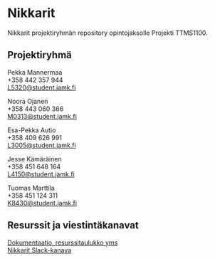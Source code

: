 # Nikkarit
Nikkarit projektiryhmän repository opintojaksolle Projekti TTMS1100.

## Projektiryhmä
Pekka Mannermaa  
+358 442 357 944  
L5320@student.jamk.fi

Noora Ojanen  
+358 443 060 366  
M0313@student.jamk.fi

Esa-Pekka Autio  
+358 409 626 991  
L3005@student.jamk.fi

Jesse Kämäräinen  
+358 451 648 164  
L4150@student.jamk.fi

Tuomas Marttila  
+358 451 124 311  
K8430@student.jamk.fi  

## Resurssit ja viestintäkanavat
[Dokumentaatio, resurssitaulukko yms](https://jamkstudent-my.sharepoint.com/:f:/g/personal/m0313_student_jamk_fi/EjiknC1kdgZMhpSyOmg6zqkBxWlEsKKfAtuqgPUsUwsKBQ?e=buBcrF)  
[Nikkarit Slack-kanava](https://nikkaritworkspace.slack.com/)

